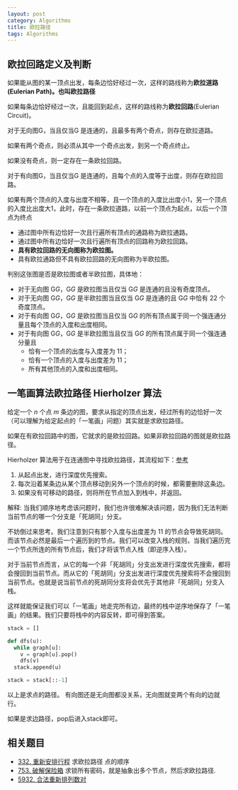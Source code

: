 ```yaml
---
layout: post
category: Algorithms
title: 欧拉路径
tags: Algorithms
---
```


## 欧拉回路定义及判断
如果能从图的某一顶点出发，每条边恰好经过一次，这样的路线称为**欧拉道路(Eulerian Path)。也叫欧拉路径**

如果每条边恰好经过一次，且能回到起点，这样的路线称为**欧拉回路**(Eulerian Circuit)。



对于无向图G，当且仅当G 是连通的，且最多有两个奇点，则存在欧拉道路。

如果有两个奇点，则必须从其中一个奇点出发，到另一个奇点终止。

如果没有奇点，则一定存在一条欧拉回路。

对于有向图G，当且仅当G 是连通的，且每个点的入度等于出度，则存在欧拉回路。

如果有两个顶点的入度与出度不相等，且一个顶点的入度比出度小1，另一个顶点的入度比出度大1，此时，存在一条欧拉道路，以前一个顶点为起点，以后一个顶点为终点

- 通过图中所有边恰好一次且行遍所有顶点的通路称为欧拉通路。
- 通过图中所有边恰好一次且行遍所有顶点的回路称为欧拉回路。
- **具有欧拉回路的无向图称为欧拉图。**
- 具有欧拉通路但不具有欧拉回路的无向图称为半欧拉图。



判别这张图是否是欧拉图或者半欧拉图，具体地：

- 对于无向图 G*G*，G*G* 是欧拉图当且仅当 G*G* 是连通的且没有奇度顶点。
- 对于无向图 G*G*，G*G* 是半欧拉图当且仅当 G*G* 是连通的且 G*G* 中恰有 22 个奇度顶点。
- 对于有向图 G*G*，G*G* 是欧拉图当且仅当 G*G* 的所有顶点属于同一个强连通分量且每个顶点的入度和出度相同。
- 对于有向图 G*G*，G*G* 是半欧拉图当且仅当 G*G* 的所有顶点属于同一个强连通分量且
  - 恰有一个顶点的出度与入度差为 11；
  - 恰有一个顶点的入度与出度差为 11；
  - 所有其他顶点的入度和出度相同。

## 一笔画算法欧拉路径 Hierholzer 算法

给定一个 *n* 个点 *m* 条边的图，要求从指定的顶点出发，经过所有的边恰好一次（可以理解为给定起点的「一笔画」问题）其实就是求欧拉路径。

如果在有欧拉回路中的图，它就求的是欧拉回路。如果非欧拉回路的图就是欧拉路径。





Hierholzer 算法用于在连通图中寻找欧拉路径，其流程如下：[参考](https://leetcode-cn.com/problems/reconstruct-itinerary/solution/zhong-xin-an-pai-xing-cheng-by-leetcode-solution/)

1. 从起点出发，进行深度优先搜索。
2. 每次沿着某条边从某个顶点移动到另外一个顶点的时候，都需要删除这条边。
3. 如果没有可移动的路径，则将所在节点加入到栈中，并返回。

解释: 当我们顺序地考虑该问题时，我们也许很难解决该问题，因为我们无法判断当前节点的哪一个分支是「死胡同」分支。

不妨倒过来思考。我们注意到只有那个入度与出度差为 11 的节点会导致死胡同。而该节点必然是最后一个遍历到的节点。我们可以改变入栈的规则，当我们遍历完一个节点所连的所有节点后，我们才将该节点入栈（即逆序入栈）。

对于当前节点而言，从它的每一个非「死胡同」分支出发进行深度优先搜索，都将会搜回到当前节点。而从它的「死胡同」分支出发进行深度优先搜索将不会搜回到当前节点。也就是说当前节点的死胡同分支将会优先于其他非「死胡同」分支入栈。

这样就能保证我们可以「一笔画」地走完所有边，最终的栈中逆序地保存了「一笔画」的结果。我们只要将栈中的内容反转，即可得到答案。


```python
stack = []

def dfs(u):
  while graph[u]:
    v = graph[u].pop()
    dfs(v)
  stack.append(u)

stack = stack[::-1]
```

以上是求点的路径。 有向图还是无向图都没关系，无向图就变两个有向的边就行。



如果是求边路径，pop后进入stack即可。



## 相关题目

- [332. 重新安排行程](https://leetcode-cn.com/problems/reconstruct-itinerary/) 求欧拉路径 点的顺序
- [753. 破解保险箱](https://leetcode-cn.com/problems/cracking-the-safe/) 求锁所有密码，就是抽象出多个节点，然后求欧拉路径.
- [5932. 合法重新排列数对](https://leetcode-cn.com/problems/valid-arrangement-of-pairs/)

